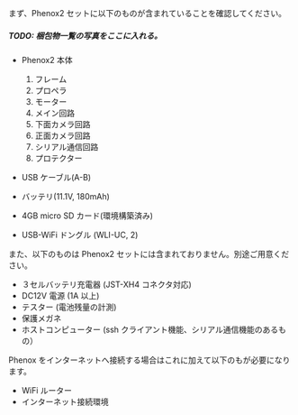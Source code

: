 まず、Phenox2 セットに以下のものが含まれていることを確認してください。

##### TODO: 梱包物一覧の写真をここに入れる。

- Phenox2 本体
    1. フレーム
    2. プロペラ
    3. モーター
    4. メイン回路
    5. 下面カメラ回路
    6. 正面カメラ回路
    7. シリアル通信回路
    8. プロテクター

- USB ケーブル(A-B)
- バッテリ(11.1V, 180mAh)
- 4GB micro SD カード(環境構築済み)
- USB-WiFi ドングル (WLI-UC, 2)

また、以下のものは Phenox2 セットには含まれておりません。別途ご用意ください。

- ３セルバッテリ充電器 (JST-XH4 コネクタ対応)
- DC12V 電源 (1A 以上)
- テスター (電池残量の計測)
- 保護メガネ
- ホストコンピューター (ssh クライアント機能、シリアル通信機能のあるもの）

Phenox をインターネットへ接続する場合はこれに加えて以下のもが必要になります。

- WiFi ルーター
- インターネット接続環境
